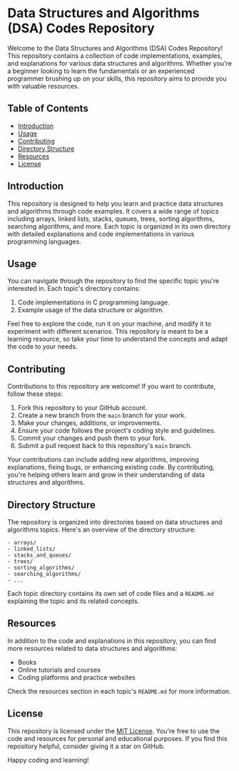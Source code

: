# Data Structures and Algorithms (DSA) Codes Repository

Welcome to the Data Structures and Algorithms (DSA) Codes Repository! This repository contains a collection of code implementations, examples, and explanations for various data structures and algorithms. Whether you're a beginner looking to learn the fundamentals or an experienced programmer brushing up on your skills, this repository aims to provide you with valuable resources.

## Table of Contents

- [Introduction](#introduction)
- [Usage](#usage)
- [Contributing](#contributing)
- [Directory Structure](#directory-structure)
- [Resources](#resources)
- [License](#license)

## Introduction

This repository is designed to help you learn and practice data structures and algorithms through code examples. It covers a wide range of topics including arrays, linked lists, stacks, queues, trees, sorting algorithms, searching algorithms, and more. Each topic is organized in its own directory with detailed explanations and code implementations in various programming languages.

## Usage

You can navigate through the repository to find the specific topic you're interested in. Each topic's directory contains:

1. Code implementations in  C programming language.
2. Example usage of the data structure or algorithm.

Feel free to explore the code, run it on your machine, and modify it to experiment with different scenarios. This repository is meant to be a learning resource, so take your time to understand the concepts and adapt the code to your needs.

## Contributing

Contributions to this repository are welcome! If you want to contribute, follow these steps:

1. Fork this repository to your GitHub account.
2. Create a new branch from the `main` branch for your work.
3. Make your changes, additions, or improvements.
4. Ensure your code follows the project's coding style and guidelines.
5. Commit your changes and push them to your fork.
6. Submit a pull request back to this repository's `main` branch.

Your contributions can include adding new algorithms, improving explanations, fixing bugs, or enhancing existing code. By contributing, you're helping others learn and grow in their understanding of data structures and algorithms.

## Directory Structure

The repository is organized into directories based on data structures and algorithms topics. Here's an overview of the directory structure:

```
- arrays/
- linked_lists/
- stacks_and_queues/
- trees/
- sorting_algorithms/
- searching_algorithms/
- ...
```

Each topic directory contains its own set of code files and a `README.md` explaining the topic and its related concepts.

## Resources

In addition to the code and explanations in this repository, you can find more resources related to data structures and algorithms:

- Books
- Online tutorials and courses
- Coding platforms and practice websites

Check the resources section in each topic's `README.md` for more information.

## License

This repository is licensed under the [MIT License](LICENSE). You're free to use the code and resources for personal and educational purposes. If you find this repository helpful, consider giving it a star on GitHub.

Happy coding and learning!


